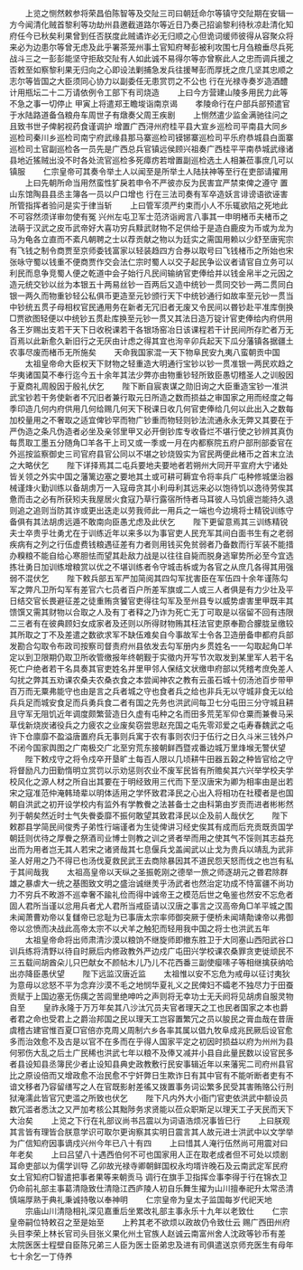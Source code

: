<!-- { "loadSidebar": true } -->
　　上览之恻然敕参将荣昌伯陈智等及交阯三司曰朝廷命尔等镇守交阯期在安辑一方今闻清化贼首黎利等功劫州县邀截道路尔等近日乃奏己招谕黎利待秋凉赴清化知府任今已秋矣利果曾到任否朕度此贼谲诈必无归顺之心但诡词缓师彼得从容聚众将来必为边患尔等曾无虑及此乎署茶笼州事土官知府琴彭被利攻围七月刍粮垂尽兵死战斗三之一彭彭能坚守拒敌交阯有人如此诚不易得尔等亦曾察此人之忠而调兵援之否敕至如察黎利果无归向之心即设法剿捕急发兵往援琴彭而厚抚之庶几坚其忠顺之志尔等皆国之大臣须同心协力以副委任无患赏罚之不公也  行在光禄寺奏岁造酒醴计用瓶坛二十二万请依例令工部下有司烧造
　　上曰今方营建山陵多用民力此等不急之事一切停止  甲寅上将遣郑王瞻埈诣南京谒
　　孝陵命行在户部兵部预遣官于水陆路道备刍粮舟车周世子有燉奏父周王疾剧
　　上恻然遣少监金满驰往问之且致书世子俾躬视药食谨调护  增置广西浔州府桂平县大宣乡巡检司平南县大同乡巡检司秦川乡巡检司南宁府武缘县那马寨巡检司镆铘寨巡检司平乐府恭城县白面寨巡检司土官副巡检各一员先是广西总兵官镇远侯顾兴祖奏广西桂平平南恭城武缘诸县地近猺贼出没不时各处流官巡检多死瘴疠若增置副巡检选土人相兼莅事庶几可以镇服
　　仁宗皇帝可其奏令举土人以闻至是所举土人陆扶神等至行在吏部请擢用
　　上曰先朝所命当用然蛮性犷戾若申令不严彼亦反为民害宜严禁束俾之遵守  置山东馆陶县县丞主簿各一员以户口增也  行在三法司奏有军卒造妖言诽谤语欲诬害所管指挥者验问是实于律当斩
　　上曰管军须严约束而小人不乐辄欲陷之死地此不可容然须详审勿使有冤  兴州左屯卫军士范济诣阙言八事其一申明楮币夫楮币之法萌于汉武之皮币武帝好大喜功穷兵黩武财物不足供给于是造白鹿皮为币或为龙为马为龟各立直而不紊凡朝聘之士以荐贡献之物以为廷实之需国用赖以少舒至唐宪宗有飞钱之制令商贾至京师委钱富家以轻装趋四方合券以取号曰飞钱楮币之所始也宋张咏守蜀以钱重不便商贾作交会法仁宗时蜀人以交子起民争讼议者请官自立务可以利民而息争竞蜀人便之乾道中会子始行凡民间输纳官吏俸给并以钱金帛半之元因之造元统交钞以丝为本银五十两易丝钞一百两后又造中统钞一贯同交钞一两二贯同白银一两久而物重钞轻公私俱币更造至元钞颁行天下中统钞通行如故率至元钞一贯当中钞统五贯子母相权官民通用务在新者无冗旧者无废又令民间以昬钞赴平准库倒换□贾欲图轻便以中统钞五贯赴库换至元钞一贯又其法日造万锭计官吏俸给内府供用各王岁赐出支若干天下日收税课若干各银场窑冶日该课程若干计民间所存贮者万无百焉以此新愈久新旧行之无厌由计虑之得其宜也洵辛卯兵起天下瓜分藩镇各据疆土农事尽废而楮币无所施矣
　　天命我国家混一天下物阜民安九夷八蛮朝贡中国
　　太祖皇帝命大臣权天下财物之轻重造大明通行宝钞以钞一贯准银一两民欢趋之华夷诸国莫不奉行迄今五十余年其法少弊亦由物重钞轻所致臣愚切稽圣人之训殷因于夏商礼周殷因于殷礼伏乞
　　陛下断自宸衷谋之勋旧询之大臣重造宝钞一准洪武宝钞若干务使新者不冗旧者兼行取元日所造之数而损益之审国家之用而经度之每季印造几何内府供用几何给赐几何天下税课日收几何官吏俸给几何以此出入之数每加校量用之不奢取之适宜俾钞罕而物广钞重而物轻则钞法流通永永无弊又其要在于严伪造之条凡伪造者必坐及亲邻里甲又必开倒钞库专收昏烂不堪行使之钞辨其真伪每贯取工墨五分随角□羊各干上司又或一季或一月在内都察院五府户部刑部委官在外巡按监察御史三司官府县官公同以不堪之钞烧毁实为官民两便此楮币之首末立法之大略伏乞
　　陛下详择焉其二屯兵要地夫要地者若朔州大同开平宣府大宁诸处皆关领之外实中国之藩篱边塞之要地其土或可耕可耨宜令将率兵广屯种修城堡治器械谨烽火勤训练以备胡虏万一入寇毋贪其小利毋利其远来必以饱待饥以逸待劳俟其惫而击之必有所获矧夫我屋居火食寇乃草行露宿所恃者马耳彼人马饥疲岂能持久退则追之追则当防其诈或更出迭走以劳我师此一用兵之一端也今边境将士精锐训练守备俱有其法胡虏远遁不敢南向臣愚尤虑及此伏乞
　　陛下更留意焉其三训练精锐夫士卒贵乎壮勇尤在于训练近年以来多以为事官吏人民充军其间白面书生有之老弱疾病有之列之行伍虚费钱粮遇征差有力者则用钱买免贫弱者乃备数而行军装不能措办糗粮不能自给心寒胆怯而望其赴敌力战是以往往自毙而脱身逃窜势所必至今宜选拣壮勇日加训练增粮赏以优之不堪训练者令守城击柝或为各官之从庶几各得其用强弱不混伏乞
　　陛下敕兵部五军严加简阅其四勾军扰害臣在军伍四十余年谨陈勾军之弊凡卫所勾军有差官六七员者百户所差军旗或二人或三人者俱是有力少壮及平日结交官长畏避征差之徒重贿贪饕官吏得往勾军及至州县专以威势虐害里甲既丰其馈馔又需其财物以合取之人及有丁者释之乃诈为死亡无丁可取是以宿留不回有违限二三者有在彼典顾妇女成家者及还则以所得财物贿其枉法官吏原奉勘合朦胧呈缴较其所取之丁不及差遣之数欲求军不缺伍难矣自今事故军士令各卫造册备申都府兵部发勘合勾取令布政司按察司督责府州县依发去勾军册内乡贯姓名一一勾取起角□羊定以到卫限期仍取卫所收管缴报年终朝觐于实徵内开写节次取发到某里军人若干名死亡户绝者若干名具奏其官吏姓名并里甲邻人保结文状缴申府部以凭稽考庶免差人勾扰之弊其五劝课农桑夫农桑衣食之本尝闻神农之教有云虽石城十仞汤池百步带甲百万而无粟弗能守也由是言之兵者城之守也食者兵之给也非兵无以守城非食无以给兵兵足而城安食足而兵勇兵食二者有国之先务也洪武间每卫七分屯田三分守城且耕且守军无阻饥近年调度颇繁营造日久虚有屯种之名而田多荒芜军仰仓粟而兼餋马采草伐新烧炭诸役兵之力疲农之业废矣窃尝思赵充国之屯先零邓爱之屯寿春魏武之屯许下仓廪靡不盈溢唐置府兵无事则兵寓于农有事则农归于伍行之日久斗米三钱外户不闭今国家舆图之广南极交广北至穷荒东接朝鲜西暨戎番边城万里烽堠无警伏望
　　陛下敕戍守之将令戍卒开垦旷土每百人限以几顷耕牛田器五榖之种皆官给之守将督励凡力田勤惰明立赏罚以示劝惩则农业不废军民皆有所赡矣其六兴举学校夫学校风化之源人材之所自出其要在于明经致用三代而下至汉唐宋为卿为相率由是出若宋之寇准范仲淹韩琦辈以明体适用之学怀致君泽民之心出入将相功在社稷者是也国朝自洪武之初开设学校内有监外有学教餋之法甚备士之由科第由岁贡而进者彬彬然列于朝矣然近时士气失餋委靡不振何敢望其致君泽民以企及前人哉伏乞
　　陛下敕郡县学简民间俊秀子弟性行端谨者为生徒俾讲习经史俟其有成而后充贡既贡国学朝廷则优待之厚餋之祭酒司业博士则教之训之贤者举而用之使其气不馁则其志益充出而为用者岂无其人若宋之诸贤哉其七息偃兵戈盖闻武以止戈为贵兵以靖乱为武非圣人好用之乃不得已也汤伐夏救民武王去商除暴因其不道民怨天怒而伐之也岂有私于其间哉我
　　太祖高皇帝以天纵之圣振乾刚之德举一旅之师逐胡元之昬君除群雄之暴虐大一统之基图致文明之盛治诚继羙乎汤武者也然治定功成不恃富疆不尚功力不穷兵不畋游不巡幸奢不踰礼俭而得中诚帝王之模范后世之龟鉴也然安不忘危者固人君所当谨以忿用兵者尤人君所当戒臣请以汉唐之事言之汉高帝角□羊平城之围未闻萧曹劝帝以复讎帝已忿耻为已事唐太宗率师御突厥于便桥未闻靖勣谏帝以弗御帝以忿愤而决战此高帝太宗不以犬羊之触犯而轻用我中国之将士也洪武五年
　　太祖皇帝命将出师肃清沙漠以粮饷不继旋师即撤东胜卫于大同塞山西阳武谷口训兵练将清野以待自时厥后内修政教外严边戍广屯田兴学校课农桑罪贪吏徙顽民不三五载间胡酋朵儿只巴献女不颜帖木儿乃儿不花西番三副使瘿嗉子等相继擒获纳哈出亦降臣愚伏望
　　陛下远监汉唐近监
　　太祖惟以安不忘危为戒毋以征讨夷狄为意毋以忿怒不平为念弃沙漠不毛之地悯华夏礼义之民俾妇不孀老不独尽力于田蚕贡赋于上国边塞无伤痍之苦闾里绝呻吟之声则将无幸功士无夭阏将见胡虏自服灵物自至
　　皇祚永隆于万万年矣其八沙汰冗员夫官者理天之工也民者国家之本也爵者君之命也受君上之爵治邦国之民以理天工岂容置繁冗之员以朘民之膏血哉在昔唐虞稽古建官惟百夏□官倍亦克周乂周制六乡各率其属以倡九牧阜成兆民厥后设官愈多而治效愈不及古是以官不在多而在乎得人国家平定之初因时损益以府为州州为县何邪伤大乱之后土广民稀也洪武七年以粮不及俸又减并小县自此量民数以设官民多者县设知县丞簿民少者止设知县典史政教敷行民安事辑近年以来藩宪二司府州县官比之原设倍而又增政愈不治民愈不宁奸弊日生欺诈日有其中官有不能听断者吏有不谙文移者乃容留缮写之人在官既影射差徭又拨置事务词讼繁多民受其害贿赂公行刑狱淹濡此皆官冗吏滥之所致也伏乞
　　陛下凡内外大小衙门官吏依洪武中额设员数冗滥者悉汰之又严加考核公其黜陟务求贤能以莅众职斯足以理天工子天民而天下大治矣
　　上览之下行在礼部议尚书吕震以为词语浩烦况事皆巳行
　　上曰朕观其言皆有理皆合朕意学识可取尔更询察其实明日震言其人故元进士洪武中以文学举为广信知府因事谪戍兴州今年已八十有四
　　上曰惜其人淹行伍然尚可用震对曰年老矣
　　上曰吕望八十遇西伯何不可也国家用人正在取老成者但不可处以烦剧耳命吏部以为儒学训导  乙卯故光禄寺卿朝鲜国权永均壻许晚石及云南武定军民府女土官知府□智遣把事者果等来朝贡马  调行在旗手卫指挥佥事李得于行在锦衣卫  仍命前礼部主事葛清隐致仕清隐江西庐陵人初自乐舞生擢为山川擅奉祀升太常丞清慎端厚熟于典礼秉诚持敬以奉神明
　　仁宗皇帝为皇太子监国每岁代祀天地
　　宗庙山川清隐相礼深见嘉重后坐累改礼部主事永乐十九年以老致仕
　　仁宗皇帝嗣位特敕召之至是始至
　　上矜其老不欲烦以政故仍令致仕云  赐广西田州府头目李荣上林长官司头目张义果化州土官族人赵诚云南富州舍人沈政等钞币有差  太院医医士程壁自臣陈兄弟三人臣为医士臣弟忠及进有司俱遣送京师充医生有母年七十余乞一丁侍养
